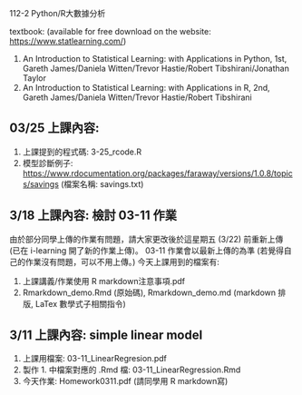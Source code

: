 112-2 Python/R大數據分析

textbook: (available for free download on the website: https://www.statlearning.com/)
1. An Introduction to Statistical Learning: with Applications in Python, 1st, Gareth James/Daniela Witten/Trevor Hastie/Robert Tibshirani/Jonathan Taylor
2. An Introduction to Statistical Learning: with Applications in R, 2nd, Gareth James/Daniela Witten/Trevor Hastie/Robert Tibshirani

## 03/25 上課內容:
1. 上課提到的程式碼: 3-25_rcode.R
2. 模型診斷例子: https://www.rdocumentation.org/packages/faraway/versions/1.0.8/topics/savings (檔案名稱: savings.txt)

## 3/18 上課內容: 檢討 03-11 作業
由於部分同學上傳的作業有問題，請大家更改後於這星期五 (3/22) 前重新上傳 (已在 i-learning 開了新的作業上傳)。
03-11 作業會以最新上傳的為準 (若覺得自己的作業沒有問題，可以不用上傳。)
今天上課用到的檔案有:
1. 上課講義/作業使用 R markdown注意事項.pdf
2. Rmarkdown_demo.Rmd (原始碼), Rmarkdown_demo.md (markdown 排版, LaTex 數學式子相關指令) 

## 3/11 上課內容: simple linear model
1. 上課用檔案: 03-11_LinearRegresion.pdf
2. 製作 1. 中檔案對應的 .Rmd 檔: 03-11_LinearRegression.Rmd
3. 今天作業: Homework0311.pdf (請同學用 R markdown寫)
